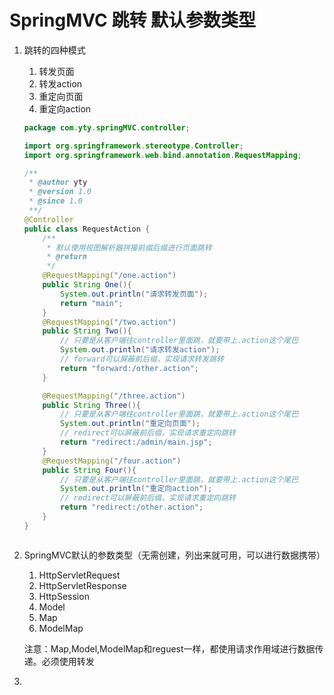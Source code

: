 # SpringMVC 跳转 默认参数类型

1. 跳转的四种模式
   1. 转发页面
   2. 转发action
   3. 重定向页面
   4. 重定向action

   ```java
   package com.yty.springMVC.controller;
   
   import org.springframework.stereotype.Controller;
   import org.springframework.web.bind.annotation.RequestMapping;
   
   /**
    * @author yty
    * @version 1.0
    * @since 1.0
    **/
   @Controller
   public class RequestAction {
       /**
        * 默认使用视图解析器拼接前缀后缀进行页面跳转
        * @return
        */
       @RequestMapping("/one.action")
       public String One(){
           System.out.println("请求转发页面");
           return "main";
       }
       @RequestMapping("/two.action")
       public String Two(){
           // 只要是从客户端往controller里面跳，就要带上.action这个尾巴
           System.out.println("请求转发action");
           // forward可以屏蔽前后缀，实现请求转发跳转
           return "forward:/other.action";
       }
   
       @RequestMapping("/three.action")
       public String Three(){
           // 只要是从客户端往controller里面跳，就要带上.action这个尾巴
           System.out.println("重定向页面");
           // redirect可以屏蔽前后缀，实现请求重定向跳转
           return "redirect:/admin/main.jsp";
       }
       @RequestMapping("/four.action")
       public String Four(){
           // 只要是从客户端往controller里面跳，就要带上.action这个尾巴
           System.out.println("重定向action");
           // redirect可以屏蔽前后缀，实现请求重定向跳转
           return "redirect:/other.action";
       }
   }
   
   
   
   ```

2. SpringMVC默认的参数类型（无需创建，列出来就可用，可以进行数据携带）

   1. HttpServletRequest
   2. HttpServletResponse
   3. HttpSession
   4. Model
   5. Map
   6. ModelMap

   注意：Map,Model,ModelMap和reguest一样，都使用请求作用域进行数据传递。必须使用转发

3. 

